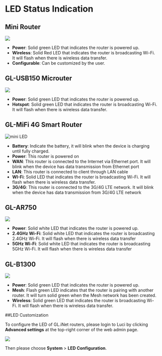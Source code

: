 # LED Status Indication



## Mini Router

![](https://static.gl-inet.com/docs/en/2.x/troubleshooting/src/ledlight/mini_led.jpg)

- **Power**: Solid green LED that indicates the router is powered up.
- **Wireless**:  Solid Red LED that indicates the router is broadcasting Wi-Fi. It will flash when there is wireless data transfer.
- **Configurable**: Can be customized by the user.






## GL-USB150 Microuter

![](https://static.gl-inet.com/docs/en/2.x/troubleshooting/src/ledlight/microuter.jpg)

- **Power**: Solid green LED that indicates the router is powered up.
- **Hotspot**:  Solid green LED that indicates the router is broadcasting Wi-Fi. It will flash when there is wireless data transfer.






## GL-MiFi 4G Smart Router

  ![mini LED](https://static.gl-inet.com/docs/en/2.x/troubleshooting/src/ledlight/mifi.jpg)

- **Battery**: Indicate the battery, it will blink when the device is charging until fully charged.
- **Power**: This router is powered on
- **WAN**: This router is connected to the Internet via Ethernet port.  It will blink when the device has data transmission from Ethernet port
- **LAN**: This router is connected to client through LAN cable
- **WI-Fi**: Solid LED that indicates the router is broadcasting Wi-Fi. It will flash when there is wireless data transfer.
- **3G/4G**: This router is connected to the 3G/4G LTE network. It will blink when the device has data transmission from 3G/4G LTE network






## GL-AR750 

  ![](https://static.gl-inet.com/docs/en/2.x/troubleshooting/src/ledlight/ar750.jpg)

- **Power**: Solid white LED that indicates the router is powered up.
- **2.4GHz Wi-Fi**: Solid white LED that indicates the router is broadcasting 2.4GHz Wi-Fi. It will flash when there is wireless data transfer
- **5GHz Wi-Fi**: Solid white LED that indicates the router is broadcasting 5GHz Wi-Fi. It will flash when there is wireless data transfer






## GL-B1300

  ![](https://static.gl-inet.com/docs/en/2.x/troubleshooting/src/ledlight/b1300.jpg)

- **Power**: Solid green LED that indicates the router is powered up.
- **Mesh**: Flash green LED indicates that the router is pairing with another router. It will turn solid green when the Mesh network has been created.
- **Wireless**: Solid green LED that indicates the router is broadcasting Wi-Fi. It will flash when there is wireless data transfer.








##LED Customization

To configure the LED of GL.iNet routers, please login to Luci by clicking **Advanced settings** at the top-right corner of the web admin page. 

![](https://static.gl-inet.com/docs/en/2.x/troubleshooting/src/ledlight/advanced_settings.jpg)



Then please choose **System** > **LED Configuration**.


